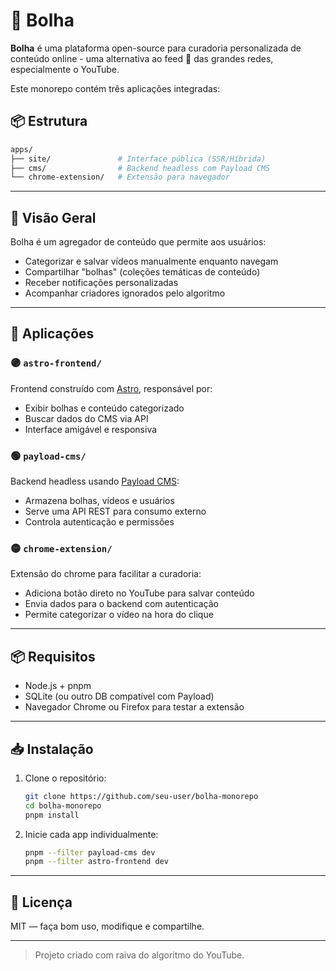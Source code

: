 # 🫧 Bolha

**Bolha** é uma plataforma open-source para curadoria personalizada de conteúdo online - uma alternativa ao feed 💩 das grandes redes, especialmente o YouTube.

Este monorepo contém três aplicações integradas:

## 📦 Estrutura

```bash
apps/
├── site/               # Interface pública (SSR/Híbrida)
├── cms/                # Backend headless com Payload CMS
└── chrome-extension/   # Extensão para navegador
```

---

## 🧠 Visão Geral

Bolha é um agregador de conteúdo que permite aos usuários:

- Categorizar e salvar vídeos manualmente enquanto navegam
- Compartilhar "bolhas" (coleções temáticas de conteúdo)
- Receber notificações personalizadas
- Acompanhar criadores ignorados pelo algoritmo

---

## 🚀 Aplicações

### 🟣 `astro-frontend/`

Frontend construído com [Astro](https://astro.build), responsável por:

- Exibir bolhas e conteúdo categorizado
- Buscar dados do CMS via API
- Interface amigável e responsiva

### 🟢 `payload-cms/`

Backend headless usando [Payload CMS](https://payloadcms.com):

- Armazena bolhas, vídeos e usuários
- Serve uma API REST para consumo externo
- Controla autenticação e permissões

### 🟡 `chrome-extension/`

Extensão do chrome para facilitar a curadoria:

- Adiciona botão direto no YouTube para salvar conteúdo
- Envia dados para o backend com autenticação
- Permite categorizar o vídeo na hora do clique

---

## 📦 Requisitos

- Node.js + pnpm
- SQLite (ou outro DB compatível com Payload)
- Navegador Chrome ou Firefox para testar a extensão

---

## 📥 Instalação

1. Clone o repositório:

   ```bash
   git clone https://github.com/seu-user/bolha-monorepo
   cd bolha-monorepo
   pnpm install
   ```

2. Inicie cada app individualmente:

   ```bash
   pnpm --filter payload-cms dev
   pnpm --filter astro-frontend dev
   ```

---

## 📌 Licença

MIT — faça bom uso, modifique e compartilhe.

---

> Projeto criado com raiva do algoritmo do YouTube.
